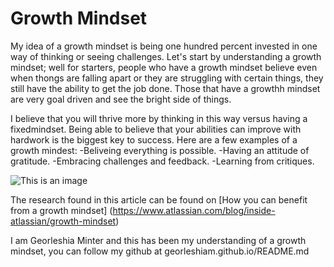 # Growth Mindset

My idea of a growth mindset is being one hundred percent invested in one way of thinking or seeing challenges. Let's start by understanding a growth mindset; well for starters, people who have a growth mindset believe even when thongs are falling apart or they are struggling with certain things, they still have the ability to get the job done. Those that have a growthh mindset are very goal driven and see the bright side of things. 

I believe that you will thrive more by thinking in this way versus having a fixedmindset. Being able to believe that your abilities can improve with hardwork is the biggest key to success. Here are a few examples of a growth mindest:
-Beliveing everything is possible.
-Having an attitude of gratitude.
-Embracing challenges and feedback.
-Learning from critiques.

![This is an image](https://www.techtello.com/wp-content/uploads/2020/06/5-strategies-to-shift-to-growth-mindset.png)

The research found in this article can be found on [How you can benefit from a growth mindset] (https://www.atlassian.com/blog/inside-atlassian/growth-mindset)

I am Georleshia Minter and this has been my understanding of a growth mindset, you can follow my github at georleshiam.github.io/README.md
